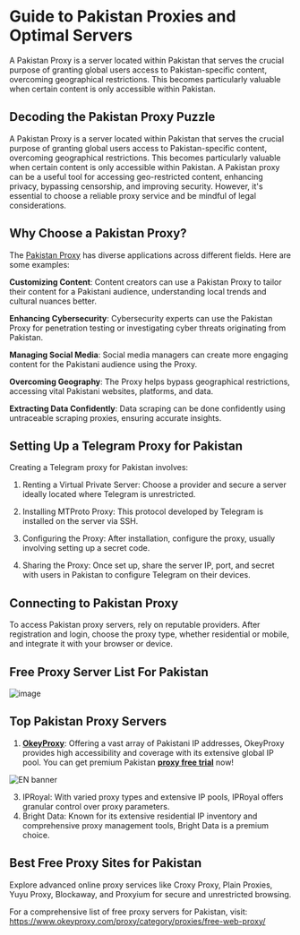 # Guide to Pakistan Proxies and Optimal Servers
A Pakistan Proxy is a server located within Pakistan that serves the crucial purpose of granting global users access to Pakistan-specific content, overcoming geographical restrictions. This becomes particularly valuable when certain content is only accessible within Pakistan.

## Decoding the Pakistan Proxy Puzzle
A Pakistan Proxy is a server located within Pakistan that serves the crucial purpose of granting global users access to Pakistan-specific content, overcoming geographical restrictions. This becomes particularly valuable when certain content is only accessible within Pakistan. A Pakistan proxy can be a useful tool for accessing geo-restricted content, enhancing privacy, bypassing censorship, and improving security. However, it's essential to choose a reliable proxy service and be mindful of legal considerations.

## Why Choose a Pakistan Proxy?
The [Pakistan Proxy](https://www.okeyproxy.com/proxy/best-free-pakistan-proxy-server-list-for-2024/) has diverse applications across different fields. Here are some examples:

**Customizing Content**: Content creators can use a Pakistan Proxy to tailor their content for a Pakistani audience, understanding local trends and cultural nuances better.

**Enhancing Cybersecurity**: Cybersecurity experts can use the Pakistan Proxy for penetration testing or investigating cyber threats originating from Pakistan.

**Managing Social Media**: Social media managers can create more engaging content for the Pakistani audience using the Proxy.

**Overcoming Geography**: The Proxy helps bypass geographical restrictions, accessing vital Pakistani websites, platforms, and data.

**Extracting Data Confidently**: Data scraping can be done confidently using untraceable scraping proxies, ensuring accurate insights.

## Setting Up a Telegram Proxy for Pakistan

Creating a Telegram proxy for Pakistan involves:

1. Renting a Virtual Private Server: Choose a provider and secure a server ideally located where Telegram is unrestricted.
     
2. Installing MTProto Proxy: This protocol developed by Telegram is installed on the server via SSH.
   
3. Configuring the Proxy: After installation, configure the proxy, usually involving setting up a secret code.
   
4. Sharing the Proxy: Once set up, share the server IP, port, and secret with users in Pakistan to configure Telegram on their devices.

## Connecting to Pakistan Proxy

To access Pakistan proxy servers, rely on reputable providers. After registration and login, choose the proxy type, whether residential or mobile, and integrate it with your browser or device.

## Free Proxy Server List For Pakistan
![image](https://github.com/okeyproxy2/Pakistan-Proxy/assets/155126786/d11787ea-83d3-4c1d-b120-e0e7f80b2570)

## Top Pakistan Proxy Servers
1. [**OkeyProxy**](https://www.okeyproxy.com/en/residential-proxies): Offering a vast array of Pakistani IP addresses, OkeyProxy provides high accessibility and coverage with its extensive global IP pool. You can get premium Pakistan [**proxy free trial**](https://www.okeyproxy.com/proxy/?link=b63b57) now!

![EN banner](https://github.com/okeyproxy2/Pakistan-Proxy/assets/155126786/a250f8b1-0d19-4b40-a319-1ae868891952)

3. IPRoyal: With varied proxy types and extensive IP pools, IPRoyal offers granular control over proxy parameters.
4. Bright Data: Known for its extensive residential IP inventory and comprehensive proxy management tools, Bright Data is a premium choice.

## Best Free Proxy Sites for Pakistan
Explore advanced online proxy services like Croxy Proxy, Plain Proxies, Yuyu Proxy, Blockaway, and Proxyium for secure and unrestricted browsing.

For a comprehensive list of free proxy servers for Pakistan, visit: https://www.okeyproxy.com/proxy/category/proxies/free-web-proxy/
